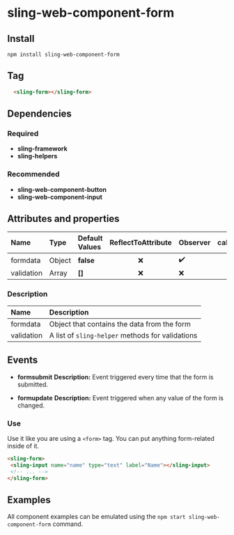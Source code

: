 # sling-web-component-form

## Install

```
npm install sling-web-component-form
```

## Tag

```HTML
  <sling-form></sling-form>
```

## Dependencies

### Required

* **sling-framework**
* **sling-helpers**

### Recommended

* **sling-web-component-button**
* **sling-web-component-input**

## Attributes and properties

|Name|Type|Default Values|ReflectToAttribute|Observer|callSdk|
|:--|:--|:--|:--:|:--|:--:|
|formdata|Object|**false**|:x:|:heavy_check_mark:|
|validation|Array|**[]**|:x:|:x:|

### Description

|Name|Description|
|:---|:---|
|formdata|Object that contains the data from the form|
|validation|A list of `sling-helper` methods for validations|

## Events  
* **formsubmit**
**Description:** Event triggered every time that the form is submitted.     

* **formupdate**
**Description:** Event triggered when any value of the form is changed.     

### Use

Use it like you are using a `<form>` tag. You can put anything form-related inside of it.
      
 ```HTML      
<sling-form>
  <sling-input name="name" type="text" label="Name"></sling-input>
  <!-- ... -->
</sling-form>      
```      

## Examples            
All component examples can be emulated using the `npm start sling-web-component-form` command.
      